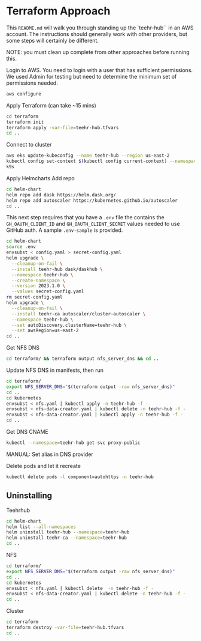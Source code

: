 # Terraform Approach
This `README.md` will walk you through standing up the `teehr-hub`` in an AWS account.
The instructions should generally work with other providers, but some steps will certainly be different.

NOTE: you must clean up complete from other approaches before running this.

Login to AWS.  You need to login with a user that has sufficient permissions.
We used Admin for testing but need to determine the minimum set of permissions needed.
```bash
aws configure
```

Apply Terraform (can take ~15 mins)
```bash
cd terraform
terraform init
terraform apply -var-file=teehr-hub.tfvars
cd ..
```

Connect to cluster
```bash
aws eks update-kubeconfig --name teehr-hub --region us-east-2
kubectl config set-context $(kubectl config current-context) --namespace teehr-hub
k9s
```

Apply Helmcharts
Add repo
```bash
cd helm-chart
helm repo add dask https://helm.dask.org/
helm repo add autoscaler https://kubernetes.github.io/autoscaler
cd ..
```

This next step requires that you have a `.env` file the contains the
`GH_OAUTH_CLIENT_ID` and `GH_OAUTH_CLIENT_SECRET` values needed to use GitHub auth.
A sample `.env-sample` is provided.
```bash
cd helm-chart
source .env
envsubst < config.yaml > secret-config.yaml
helm upgrade \
  --cleanup-on-fail \
  --install teehr-hub dask/daskhub \
  --namespace teehr-hub \
  --create-namespace \
  --version 2023.1.0 \
  --values secret-config.yaml
rm secret-config.yaml
helm upgrade \
  --cleanup-on-fail \
  --install teehr-ca autoscaler/cluster-autoscaler \
  --namespace teehr-hub \
  --set autoDiscovery.clusterName=teehr-hub \
  --set awsRegion=us-east-2
cd ..
```

Get NFS DNS
```bash
cd terraform/ && terraform output nfs_server_dns && cd ..
```

Update NFS DNS in manifests, then run
```bash
cd terraform/
export NFS_SERVER_DNS="$(terraform output -raw nfs_server_dns)"
cd ..
cd kubernetes
envsubst < nfs.yaml | kubectl apply -n teehr-hub -f -
envsubst < nfs-data-creator.yaml | kubectl delete -n teehr-hub -f -
envsubst < nfs-data-creator.yaml | kubectl apply -n teehr-hub -f -
cd ..
```

Get DNS CNAME
```bash
kubectl --namespace=teehr-hub get svc proxy-public
```
MANUAL: Set alias in DNS provider

Delete pods and let it recreate
```bash
kubectl delete pods -l component=autohttps -n teehr-hub
```


## Uninstalling
Teehrhub
```bash
cd helm-chart
helm list --all-namespaces
helm uninstall teehr-hub --namespace=teehr-hub
helm uninstall teehr-ca --namespace=teehr-hub
cd ..
```

NFS
```bash
cd terraform/
export NFS_SERVER_DNS="$(terraform output -raw nfs_server_dns)"
cd ..
cd kubernetes
envsubst < nfs.yaml | kubectl delete  -n teehr-hub -f -
envsubst < nfs-data-creator.yaml | kubectl delete -n teehr-hub -f -
cd ..
```

Cluster
```bash
cd terraform
terraform destroy -var-file=teehr-hub.tfvars
cd ..
```
